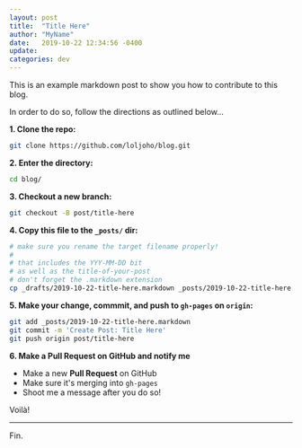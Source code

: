 ```yaml
---
layout: post
title:  "Title Here"
author: "MyName"
date:   2019-10-22 12:34:56 -0400
update: 
categories: dev
---
```


This is an example markdown post to show you how to contribute to this blog.

In order to do so, follow the directions as outlined below...


**1. Clone the repo:**
```bash
git clone https://github.com/loljoho/blog.git
```

**2. Enter the directory:**
```bash
cd blog/
```

**3. Checkout a new branch:**
```bash
git checkout -B post/title-here
```

**4. Copy this file to the `_posts/` dir:**
```bash
# make sure you rename the target filename properly!
#
# that includes the YYY-MM-DD bit
# as well as the title-of-your-post
# don't forget the .markdown extension
cp _drafts/2019-10-22-title-here.markdown _posts/2019-10-22-title-here.markdown
```

**5. Make your change, commmit, and push to `gh-pages` on `origin`:**
```bash
git add _posts/2019-10-22-title-here.markdown
git commit -m 'Create Post: Title Here'
git push origin post/title-here
```

**6. Make a Pull Request on GitHub and notify me**

 - Make a new **Pull Request** on GitHub
 - Make sure it's merging into `gh-pages`
 - Shoot me a message after you do so!

Voilà!

---

Fin.